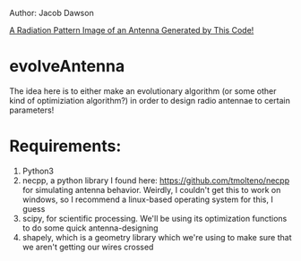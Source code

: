 Author: Jacob Dawson

[A Radiation Pattern Image of an Antenna Generated by This Code!](two_radiation_patterns.png "A Radiation Pattern Image of an Antenna Generated by This Code!")

# evolveAntenna
The idea here is to either make an evolutionary algorithm (or some other kind of optimiziation algorithm?) in order to design radio antennae to certain parameters!

# Requirements:
1. Python3
2. necpp, a python library I found here: https://github.com/tmolteno/necpp for simulating antenna behavior. Weirdly, I couldn't get this to work on windows, so I recommend a linux-based operating system for this, I guess
3. scipy, for scientific processing. We'll be using its optimization functions to do some quick antenna-designing
4. shapely, which is a geometry library which we're using to make sure that we aren't getting our wires crossed
